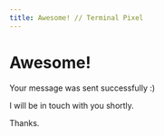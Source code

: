 ```yaml
---
title: Awesome! // Terminal Pixel
---
```


# Awesome!

Your message was sent successfully :)

I will be in touch with you shortly.

Thanks.